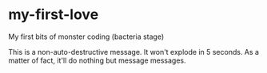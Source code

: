 # my-first-love
My first bits of monster coding (bacteria stage)

This is a non-auto-destructive message. It won't explode in 5 seconds. As a matter of fact, it'll do nothing but message messages.
